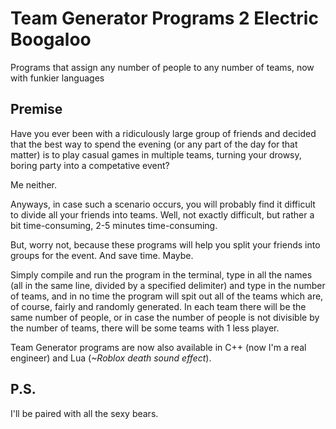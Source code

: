 # Team Generator Programs 2 Electric Boogaloo

Programs that assign any number of people to any number of teams, now with funkier languages

## Premise

Have you ever been with a ridiculously large group of friends and decided that the best way to spend the evening (or any part of the day for that matter) 
is to play casual games in multiple teams, turning your drowsy, boring party into a competative event?

Me neither.

Anyways, in case such a scenario occurs, you will probably find it difficult to divide all your friends into teams. 
Well, not exactly difficult, but rather a bit time-consuming, 2-5 minutes time-consuming.

But, worry not, because these programs will help you split your friends into groups for the event. And save time. Maybe.

Simply compile and run the program in the terminal, type in all the names (all in the same line, divided by a specified delimiter) and type in the number of teams,
and in no time the program will spit out all of the teams which are, of course, fairly and randomly generated. In each team there will be the same number of people, 
or in case the number of people is not divisible by the number of teams, there will be some teams with 1 less player.

Team Generator programs are now also available in C++ (now I'm a real engineer) and Lua (*~Roblox death sound effect*).

## P.S.

I'll be paired with all the sexy bears.
